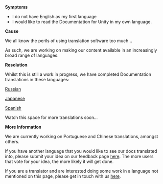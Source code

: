 
        

**Symptoms** 

*   I do not have English as my first language
*   I would like to read the Documentation for Unity in my own language.

**Cause** 

We all know the perils of using translation software too much...

As such, we are working on making our content available in an increasingly broad range of languages. 

**Resolution** 

Whilst this is still a work in progress, we have completed Documentation translations in these languages:

[Russian ](http://docs.unity3d.com/ru)

[Japanese ](http://docs.unity3d.com/ja)

[Spanish ](http://docs.unity3d.com/es)

Watch this space for more translations soon...

**More Information** 

We are currently working on Portuguese and Chinese translations, amongst others. 

If you have another language that you would like to see our docs translated into, please submit your idea on our feedback page [here](http://feedback.unity3d.com/%20). The more users that vote for your idea, the more likely it will get done.

If you are a translator and are interested doing some work in a language not mentioned on this page, please get in touch with us [here](/hc/en-us/requests/new).  

      